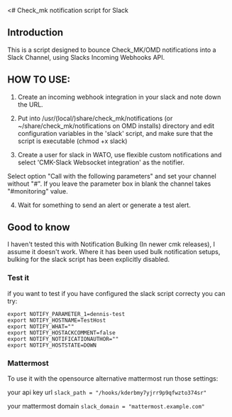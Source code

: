 <# Check_mk notification script for Slack

## Introduction

This is a script designed to bounce Check_MK/OMD notifications 
into a Slack Channel, using Slacks Incoming Webhooks API.

## HOW TO USE:

1) Create an incoming webhook integration in your slack and note down the URL.

2) Put into /usr/(local/)share/check_mk/notifications (or 
~/share/check_mk/notifications on OMD installs) directory and 
edit configuration variables in the 'slack' script, and make 
sure that the script is executable (chmod +x slack)

3) Create a user for slack in WATO, use flexible custom notifications and select 'CMK-Slack Websocket integration' as the notifier.

Select option "Call with the following parameters" and set your channel without "#". If you leave the parameter box in blank the channel takes "#monitoring" value.

4) Wait for something to send an alert or generate a test 
alert.

## Good to know

I haven't tested this with Notification Bulking (In newer cmk 
releases), I assume it doesn't work. Where it has been used 
bulk notification setups, bulking for the slack script has 
been explicitly disabled.


### Test it

if you want to test if you have configured the slack script correcty you can try:
```
export NOTIFY_PARAMETER_1=dennis-test
export NOTIFY_HOSTNAME=TestHost
export NOTIFY_WHAT=""
export NOTIFY_HOSTACKCOMMENT=false
export NOTIFY_NOTIFICATIONAUTHOR=""
export NOTIFY_HOSTSTATE=DOWN
```
### Mattermost

To use it with the opensource alternative mattermost run those settings:

your api key url
`slack_path = "/hooks/kderbmy7yjrr9p9qfwzto374sr"`

your mattermost domain
`slack_domain = "mattermost.example.com"`
